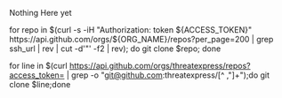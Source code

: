 Nothing Here yet


for repo in $(curl -s -iH "Authorization: token ${ACCESS_TOKEN}" https://api.github.com/orgs/${ORG_NAME}/repos?per_page=200 | grep ssh_url | rev | cut -d'"' -f2 | rev);
do git clone $repo;
done


for line in $(curl https://api.github.com/orgs/threatexpress/repos?access_token=<EnterTokenHere> | grep -o "git@github.com:threatexpress/[^ ,\"]\+");do git clone $line;done
